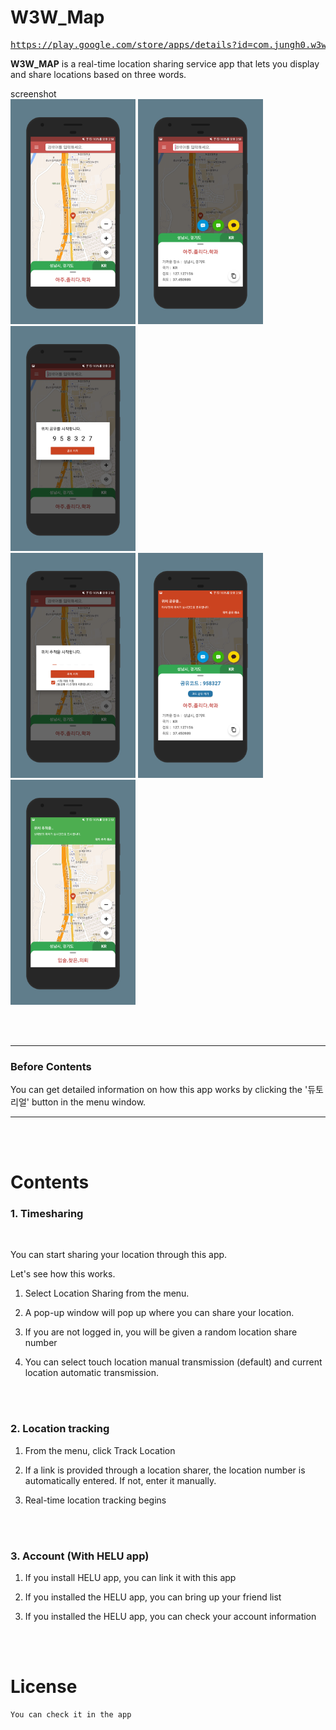 # W3W_Map

<pre><a href="https://play.google.com/store/apps/details?id=com.jungh0.w3w_map">https://play.google.com/store/apps/details?id=com.jungh0.w3w_map</a></pre>


**W3W_MAP** is a real-time location sharing service app that lets you display and share locations based on three words. 

screenshot
<br>
<img src='https://github.com/iveinvalue/W3W_Map/blob/master/resource/screenshot/1.png' width='200px'/>
<img src='https://github.com/iveinvalue/W3W_Map/blob/master/resource/screenshot/2.png' width='200px'/>
<img src='https://github.com/iveinvalue/W3W_Map/blob/master/resource/screenshot/3.png' width='200px'/>
<br>
<img src='https://github.com/iveinvalue/W3W_Map/blob/master/resource/screenshot/4.png' width='200px'/>
<img src='https://github.com/iveinvalue/W3W_Map/blob/master/resource/screenshot/5.png' width='200px'/>
<img src='https://github.com/iveinvalue/W3W_Map/blob/master/resource/screenshot/6.png' width='200px'/>

<br>
<br>

- - - 

<h3>Before Contents</h3>
<p>
You can get detailed information on how this app works by clicking the '듀토리얼' button in the menu window.
</p>

- - - 

<br>
<br>

<h1> Contents </h1>


  
<h3>1. Timesharing </h3>
<br>
<p> You can start sharing your location through this app.
<p>Let's see how this works. </p>
  
1. Select Location Sharing from the menu.   
  
2. A pop-up window will pop up where you can share your location.

3. If you are not logged in, you will be given a random location share number
  
4. You can select touch location manual transmission (default) and current location automatic transmission.

<br>
<br>

<h3>2. Location tracking </h3>

1. From the menu, click Track Location

2. If a link is provided through a location sharer, the location number is automatically entered. If not, enter it manually.

3. Real-time location tracking begins

<br>
<br>

<h3>3. Account (With HELU app) </h3>

1. If you install HELU app, you can link it with this app

2. If you installed the HELU app, you can bring up your friend list

3. If you installed the HELU app, you can check your account information

<br>
<br>


<h1>License</h1>
<pre><code>You can check it in the app</code></pre>
